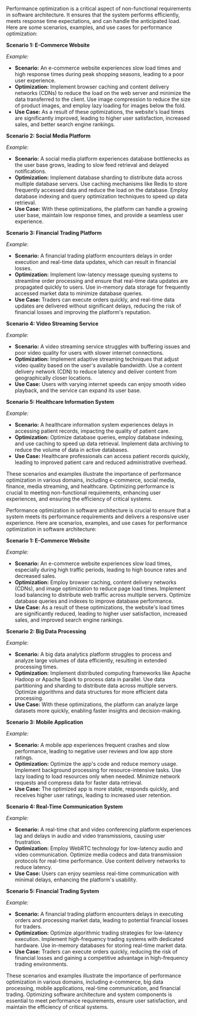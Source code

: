 Performance optimization is a critical aspect of non-functional requirements in software architecture. It ensures that the system performs efficiently, meets response time expectations, and can handle the anticipated load. Here are some scenarios, examples, and use cases for performance optimization:

**Scenario 1: E-Commerce Website**

_Example:_

- **Scenario:** An e-commerce website experiences slow load times and high response times during peak shopping seasons, leading to a poor user experience.
- **Optimization:** Implement browser caching and content delivery networks (CDNs) to reduce the load on the web server and minimize the data transferred to the client. Use image compression to reduce the size of product images, and employ lazy loading for images below the fold.
- **Use Case:** As a result of these optimizations, the website's load times are significantly improved, leading to higher user satisfaction, increased sales, and better search engine rankings.

**Scenario 2: Social Media Platform**

_Example:_

- **Scenario:** A social media platform experiences database bottlenecks as the user base grows, leading to slow feed retrieval and delayed notifications.
- **Optimization:** Implement database sharding to distribute data across multiple database servers. Use caching mechanisms like Redis to store frequently accessed data and reduce the load on the database. Employ database indexing and query optimization techniques to speed up data retrieval.
- **Use Case:** With these optimizations, the platform can handle a growing user base, maintain low response times, and provide a seamless user experience.

**Scenario 3: Financial Trading Platform**

_Example:_

- **Scenario:** A financial trading platform encounters delays in order execution and real-time data updates, which can result in financial losses.
- **Optimization:** Implement low-latency message queuing systems to streamline order processing and ensure that real-time data updates are propagated quickly to users. Use in-memory data storage for frequently accessed market data to minimize database queries.
- **Use Case:** Traders can execute orders quickly, and real-time data updates are delivered without significant delays, reducing the risk of financial losses and improving the platform's reputation.

**Scenario 4: Video Streaming Service**

_Example:_

- **Scenario:** A video streaming service struggles with buffering issues and poor video quality for users with slower internet connections.
- **Optimization:** Implement adaptive streaming techniques that adjust video quality based on the user's available bandwidth. Use a content delivery network (CDN) to reduce latency and deliver content from geographically closer locations.
- **Use Case:** Users with varying internet speeds can enjoy smooth video playback, and the service can expand its user base.

**Scenario 5: Healthcare Information System**

_Example:_

- **Scenario:** A healthcare information system experiences delays in accessing patient records, impacting the quality of patient care.
- **Optimization:** Optimize database queries, employ database indexing, and use caching to speed up data retrieval. Implement data archiving to reduce the volume of data in active databases.
- **Use Case:** Healthcare professionals can access patient records quickly, leading to improved patient care and reduced administrative overhead.

These scenarios and examples illustrate the importance of performance optimization in various domains, including e-commerce, social media, finance, media streaming, and healthcare. Optimizing performance is crucial to meeting non-functional requirements, enhancing user experiences, and ensuring the efficiency of critical systems.


Performance optimization in software architecture is crucial to ensure that a system meets its performance requirements and delivers a responsive user experience. Here are scenarios, examples, and use cases for performance optimization in software architecture:

**Scenario 1: E-Commerce Website**

_Example:_

- **Scenario:** An e-commerce website experiences slow load times, especially during high traffic periods, leading to high bounce rates and decreased sales.
- **Optimization:** Employ browser caching, content delivery networks (CDNs), and image optimization to reduce page load times. Implement load balancing to distribute web traffic across multiple servers. Optimize database queries and indexes to improve database performance.
- **Use Case:** As a result of these optimizations, the website's load times are significantly reduced, leading to higher user satisfaction, increased sales, and improved search engine rankings.

**Scenario 2: Big Data Processing**

_Example:_

- **Scenario:** A big data analytics platform struggles to process and analyze large volumes of data efficiently, resulting in extended processing times.
- **Optimization:** Implement distributed computing frameworks like Apache Hadoop or Apache Spark to process data in parallel. Use data partitioning and sharding to distribute data across multiple servers. Optimize algorithms and data structures for more efficient data processing.
- **Use Case:** With these optimizations, the platform can analyze large datasets more quickly, enabling faster insights and decision-making.

**Scenario 3: Mobile Application**

_Example:_

- **Scenario:** A mobile app experiences frequent crashes and slow performance, leading to negative user reviews and low app store ratings.
- **Optimization:** Optimize the app's code and reduce memory usage. Implement background processing for resource-intensive tasks. Use lazy loading to load resources only when needed. Minimize network requests and compress data for faster data retrieval.
- **Use Case:** The optimized app is more stable, responds quickly, and receives higher user ratings, leading to increased user retention.

**Scenario 4: Real-Time Communication System**

_Example:_

- **Scenario:** A real-time chat and video conferencing platform experiences lag and delays in audio and video transmissions, causing user frustration.
- **Optimization:** Employ WebRTC technology for low-latency audio and video communication. Optimize media codecs and data transmission protocols for real-time performance. Use content delivery networks to reduce latency.
- **Use Case:** Users can enjoy seamless real-time communication with minimal delays, enhancing the platform's usability.

**Scenario 5: Financial Trading System**

_Example:_

- **Scenario:** A financial trading platform encounters delays in executing orders and processing market data, leading to potential financial losses for traders.
- **Optimization:** Optimize algorithmic trading strategies for low-latency execution. Implement high-frequency trading systems with dedicated hardware. Use in-memory databases for storing real-time market data.
- **Use Case:** Traders can execute orders quickly, reducing the risk of financial losses and gaining a competitive advantage in high-frequency trading environments.

These scenarios and examples illustrate the importance of performance optimization in various domains, including e-commerce, big data processing, mobile applications, real-time communication, and financial trading. Optimizing software architecture and system components is essential to meet performance requirements, ensure user satisfaction, and maintain the efficiency of critical systems.